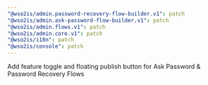 ```yaml
---
"@wso2is/admin.password-recovery-flow-builder.v1": patch
"@wso2is/admin.ask-password-flow-builder.v1": patch
"@wso2is/admin.flows.v1": patch
"@wso2is/admin.core.v1": patch
"@wso2is/i18n": patch
"@wso2is/console": patch
---
```


Add feature toggle and floating publish button for Ask Password & Password Recovery Flows
